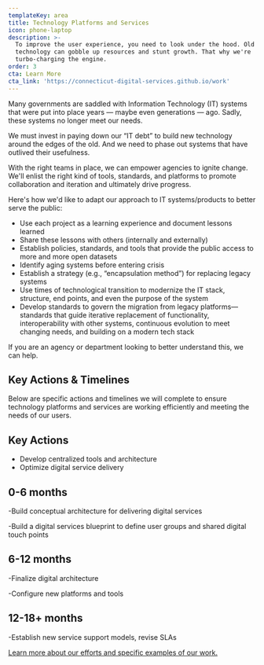 ```yaml
---
templateKey: area
title: Technology Platforms and Services
icon: phone-laptop
description: >-
  To improve the user experience, you need to look under the hood. Old
  technology can gobble up resources and stunt growth. That why we're
  turbo-charging the engine.
order: 3
cta: Learn More
cta_link: 'https://connecticut-digital-services.github.io/work'
---
```

Many governments are saddled with Information Technology (IT) systems that were put into place years — maybe even generations — ago. Sadly, these systems no longer meet our needs. 

We must invest in paying down our “IT debt” to build new technology around the edges of the old. And we need to phase out systems that have outlived their usefulness. 

With the right teams in place, we can empower agencies to ignite change. We'll enlist the right kind of tools, standards, and platforms to promote collaboration and iteration and ultimately drive progress. 

Here's how we'd like to adapt our approach to IT systems/products to better serve the public:  

* Use each project as a learning experience and document lessons learned
* Share these lessons with others (internally and externally)
* Establish policies, standards, and tools that provide the public access to more and more open datasets
* Identify aging systems before entering crisis
* Establish a strategy (e.g., “encapsulation method”) for replacing legacy systems
* Use times of technological transition to modernize the IT stack, structure, end points, and even the purpose of the system
* Develop standards to govern the migration from legacy platforms— standards that guide iterative replacement of functionality, interoperability with other systems, continuous evolution to meet changing needs, and building on a modern tech stack

If you are an agency or department looking to better understand this, we can help. 

## Key Actions & Timelines

Below are specific actions and timelines we will complete to ensure technology platforms and services are working efficiently and meeting the needs of our users. 

## Key Actions

* Develop centralized tools and architecture
* Optimize digital service delivery

## 0-6 months

\-Build conceptual architecture for delivering digital services

\-Build a digital services blueprint to define user groups and shared digital touch points

## 6-12 months

\-Finalize digital architecture

\-Configure new platforms and tools

## 12-18+ months

\-Establish new service support models, revise SLAs

[Learn more about our efforts and specific examples of our work.](https://connecticut-digital-services.github.io/work)
